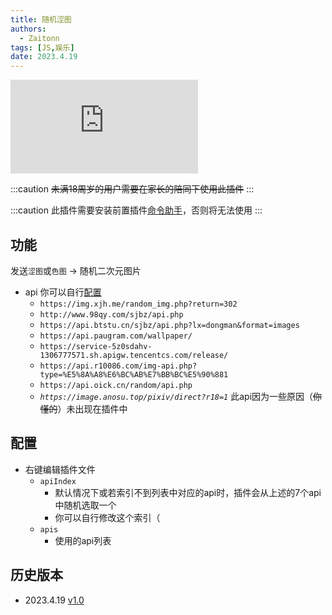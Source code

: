```yaml
---
title: 随机涩图
authors: 
  - Zaitonn
tags: [JS,娱乐]
date: 2023.4.19
---
```


![如果你看不到的话那就一定看不到吧（](http://www.98qy.com/sjbz/api.php)

:::caution
~~未满18周岁的用户需要在家长的陪同下使用此插件~~
:::

<!--truncate-->

:::caution
此插件需要安装前置插件[命令助手](CommandHelper)，否则将无法使用
:::

## 功能

发送`涩图`或`色图` -> 随机二次元图片

- api 你可以自行[配置](#配置)
  - `https://img.xjh.me/random_img.php?return=302`
  - `http://www.98qy.com/sjbz/api.php`
  - `https://api.btstu.cn/sjbz/api.php?lx=dongman&format=images`
  - `https://api.paugram.com/wallpaper/`
  - `https://service-5z0sdahv-1306777571.sh.apigw.tencentcs.com/release/`
  - `https://api.r10086.com/img-api.php?type=%E5%8A%A8%E6%BC%AB%E7%BB%BC%E5%90%881`
  - `https://api.oick.cn/random/api.php`
  - *`https://image.anosu.top/pixiv/direct?r18=1`* <span class="you-know-too-much">此api因为一些原因（~~你懂的~~）未出现在插件中</span>

## 配置

- 右键编辑插件文件
  - `apiIndex`
    - 默认情况下或若索引不到列表中对应的api时，插件会从上述的7个api中随机选取一个
    - 你可以自行修改这个索引（
  - `apis`
    - 使用的api列表

## 历史版本

- 2023.4.19 [v1.0](https://download.serein.cc/https://raw.githubusercontent.com/Zaitonn/Serein-Docs/5bf23e0c3666087a1faca1ada4064781b9d50c20/JS/setu/v1.0/setu.js?download)
